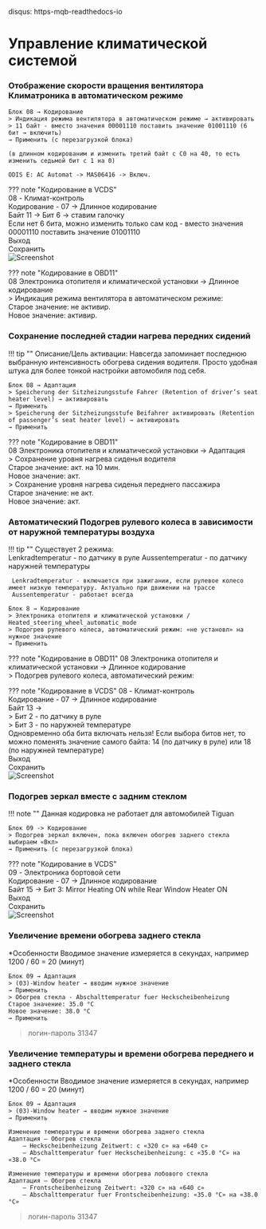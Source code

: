 disqus: https-mqb-readthedocs-io
# Управление климатической системой

### Отображение скорости вращения вентилятора Климатроника в автоматическом режиме

```
Блок 08 → Кодирование
> Индикация режима вентилятора в автоматическом режиме → активировать 
> 11 байт - вместо значения 00001110 поставить значение 01001110 (6 бит → включить)
→ Применить (с перезагрузкой блока)
	
(в длинном кодированим и изменить третий байт с С0 на 40, то есть изменить седьмой бит с 1 на 0)
```
```
ODIS E: AC Automat -> MAS06416 -> Включ.
```

??? note "Кодирование в VCDS"    
    08 - Климат-контроль  
    Кодирование - 07 → Длинное кодирование  
    Байт 11 → Бит 6 → ставим галочку  
    Если нет 6 бита, можно изменить только сам код - вместо значения 00001110 поставить значение 01001110  
    Выход  
    Сохранить  
    ![Screenshot](../images/climate.jpg)    
    
??? note "Кодирование в OBD11"   
    08 Электроника отопителя и климатической установки → Длинное кодирование  
    > Индикация режима вентилятора в автоматическом режиме:  
    Старое значение: не активир.  
    Новое значение: активир.   

### Сохранение последней стадии нагрева передних сидений

!!! tip ""
    Описание/Цель активации: Навсегда запоминает последнюю выбранную интенсивность обогрева сидения водителя. Просто удобная штука для более тонкой настройки автомобиля под себя.

```
Блок 08 → Адаптация 
> Speicherung der Sitzheizungsstufe Fahrer (Retention of driver’s seat heater level) → активировать 
→ Применить
> Speicherung der Sitzheizungsstufe Beifahrer активировать (Retention of passenger’s seat heater level) → активировать
→ Применить
```
	
??? note "Кодирование в OBD11"	
    08 Электроника отопителя и климатической установки → Адаптация  
    > Сохранение уровня нагрева сиденья водителя  
    Старое значение: акт. на 10 мин.  
    Новое значение: акт.  
    > Сохранение уровня нагрева сиденья переднего пассажира  
    Старое значение: не акт.  
    Новое значение: акт.  
	
### Автоматический Подогрев рулевого колеса в зависимости от наружной температуры воздуха

!!! tip ""
     Существует 2 режима:  
     Lenkradtemperatur - по датчику в руле
     Aussentemperatur - по датчику наружней температуры
     
     Lenkradtemperatur - включается при зажигании, если рулевое колесо имеет низкую температуру. Актуально при движении на трассе
     Aussentemperatur - работает всегда

```
Блок 8 → Кодирование
> Электроника отопителя и климатической установки / Heated_steering_wheel_automatic_mode
> Подогрев рулевого колеса, автоматический режим: «не установл» на нужное значение
→ Применить
```
    
??? note "Кодирование в OBD11"
    08 Электроника отопителя и климатической установки → Длинное кодирование  
    > Подогрев рулевого колеса, автоматический режим:  
    
??? note "Кодирование в VCDS"
    08 - Климат-контроль  
    Кодирование - 07 → Длинное кодирование  
    Байт 13 →   
    > Бит 2 - по датчику в руле  
    > Бит 3 - по наружней температуре  
    Одновременно оба бита включать нельзя!
    Если выбора битов нет, то можно поменять значение самого байта: 14 (по датчику в руле) или 18 (по наружней температуре)  
    Выход    
    Сохранить    
    ![Screenshot](../images/wheel.PNG)    

### Подогрев зеркал вместе с задним стеклом

!!! note ""
     Данная кодировка не работает для автомобилей Tiguan

```
Блок 09 -> Кодирование
> Подогрев зеркал включен, пока включен обогрев заднего стекла
выбираем «Вкл»
→ Применить (с перезагрузкой блока)
```
		
??? note "Кодирование в VCDS"    
    09 - Электроника бортовой сети  
    Кодирование - 07 → Длинное кодирование   
    Байт 15 → Бит 3: Mirror Heating ON while Rear Window Heater ON  
    Выход  
    Сохранить  
    ![Screenshot](../images/rear.jpg)  

### Увеличение времени обогрева заднего стекла

*Особенности
	Вводимое значение измеряется в секундах, например 1200 / 60 = 20 (минут)
	
	Блок 09 → Адаптация
	> (03)-Window heater → вводим нужное значение 
	→ Применить
	> Обогрев стекла - Abschalttemperatur fuer Heckscheibenheizung
	Старое значение: 35.0 °C
	Новое значение: 38.0 °C
	→ Применить

> логин-пароль 31347

### Увеличение температуры и времени обогрева переднего и заднего стекла

*Особенности
	Вводимое значение измеряется в секундах, например 1200 / 60 = 20 (минут)

	Блок 09 → Адаптация
	> (03)-Window heater → вводим нужное значение
	→ Применить

	Изменение температуры и времени обогрева заднего стекла
	Aдаптация — Обогрев стекла
		— Heckscheibenheizung Zeitwert: с «320 с» на «640 с»
		— Abschalttemperatur fuer Heckscheibenheizung: с «35.0 °C» на «38.0 °C»
	
	Изменение температуры и времени обогрева лобового стекла
	Aдаптация — Обогрев стекла
		— Frontscheibenheizung Zeitwert: «320 с» на «640 с»
		— Abschalttemperatur fuer Frontscheibenheizung: «35.0 °C» на «38.0 °C»

> логин-пароль 31347